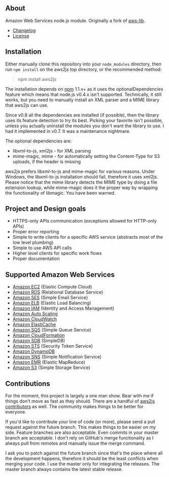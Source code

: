 ## About

Amazon Web Services node.js module. Originally a fork of [aws-lib](https://github.com/livelycode/aws-lib/).

 * [Changelog](https://github.com/SaltwaterC/aws2js/blob/master/doc/CHANGELOG.md)
 * [License](https://github.com/SaltwaterC/aws2js/blob/master/doc/LICENSE.md)

## Installation

Either manually clone this repository into your `node_modules` directory, then run `npm install` on the aws2js top directory, or the recommended method:

> npm install aws2js

The installation depends on [npm](https://github.com/isaacs/npm) 1.1.x+ as it uses the optionalDependencies feature which means that node.js v0.4.x isn't supported. Technically, it still works, but you need to manually install an XML parser and a MIME library that aws2js can use.

Since v0.8 all the dependencies are installed (if possible), then the library uses its feature detection to try its best. Picking your favorite isn't possible, unless you actually uninstall the modules you don't want the library to use. I had it implemented in v0.7. It was a maintenance nightmare.

The optional dependencies are:

 * libxml-to-js, xml2js - for XML parsing
 * mime-magic, mime - for automatically setting the Content-Type for S3 uploads, if the header is missing

aws2js prefers libxml-to-js and mime-magic for various reasons. Under Windows, the libxml-to-js installation should fail, therefore it uses xml2js. Please notice that the mime library detects the MIME type by doing a file extension lookup, while mime-magic does it the proper way by wrapping the functionality of libmagic. You have been warned.

## Project and Design goals

 * HTTPS-only APIs communication (exceptions allowed for HTTP-only APIs)
 * Proper error reporting
 * Simple to write clients for a specific AWS service (abstracts most of the low level plumbing)
 * Simple to use AWS API calls
 * Higher level clients for specific work flows
 * Proper documentation

## Supported Amazon Web Services

 * [Amazon EC2](https://github.com/SaltwaterC/aws2js/wiki/EC2-Client) (Elastic Compute Cloud)
 * [Amazon RDS](https://github.com/SaltwaterC/aws2js/wiki/RDS-Client) (Relational Database Service)
 * [Amazon SES](https://github.com/SaltwaterC/aws2js/wiki/SES-Client) (Simple Email Service)
 * [Amazon ELB](https://github.com/SaltwaterC/aws2js/wiki/ELB-Client) (Elastic Load Balancing)
 * [Amazon IAM](https://github.com/SaltwaterC/aws2js/wiki/IAM-Client) (Identity and Access Management)
 * [Amazon Auto Scaling](https://github.com/SaltwaterC/aws2js/wiki/Auto-Scaling-Client)
 * [Amazon CloudWatch](https://github.com/SaltwaterC/aws2js/wiki/CloudWatch-Client)
 * [Amazon ElastiCache](https://github.com/SaltwaterC/aws2js/wiki/ElastiCache-Client)
 * [Amazon SQS](https://github.com/SaltwaterC/aws2js/wiki/SQS-Client) (Simple Queue Service)
 * [Amazon CloudFormation](https://github.com/SaltwaterC/aws2js/wiki/CloudFormation-Client)
 * [Amazon SDB](https://github.com/SaltwaterC/aws2js/wiki/SDB-Client) (SimpleDB)
 * [Amazon STS](https://github.com/SaltwaterC/aws2js/wiki/STS-Client) (Security Token Service)
 * [Amazon DynamoDB](https://github.com/SaltwaterC/aws2js/wiki/DynamoDB-Client)
 * [Amazon SNS](https://github.com/SaltwaterC/aws2js/wiki/SNS-Client) (Simple Notification Service)
 * [Amazon EMR](https://github.com/SaltwaterC/aws2js/wiki/EMR-Client) (Elastic MapReduce)
 * [Amazon S3](https://github.com/SaltwaterC/aws2js/wiki/S3-Client) (Simple Storage Service)

## Contributions

For the moment, this project is largely a one man show. Bear with me if things don't move as fast as they should. There are a handful of [aws2js contributors](https://github.com/SaltwaterC/aws2js/blob/master/doc/CONTRIBUTORS.md) as well. The community makes things to be better for everyone.

If you'd like to contribute your line of code (or more), please send a pull request against the future branch. This makes things to be easier on my side. Feature branches are also acceptable. Even commits in your master branch are acceptable. I don't rely on GitHub's merge functionality as I always pull from remotes and manually issue the merge command.

I ask you to patch against the future branch since that's the place where all the development happens, therefore it should be the least conflicts when merging your code. I use the master only for integrating the releases. The master branch always contains the latest stable release.

